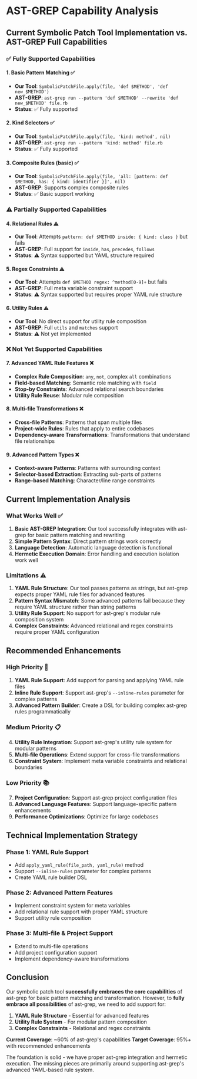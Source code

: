 # AST-GREP Capability Analysis

## Current Symbolic Patch Tool Implementation vs. AST-GREP Full Capabilities

### ✅ **Fully Supported Capabilities**

#### 1. **Basic Pattern Matching** ✅
- **Our Tool**: `SymbolicPatchFile.apply(file, 'def $METHOD', 'def new_$METHOD')`
- **AST-GREP**: `ast-grep run --pattern 'def $METHOD' --rewrite 'def new_$METHOD' file.rb`
- **Status**: ✅ Fully supported

#### 2. **Kind Selectors** ✅
- **Our Tool**: `SymbolicPatchFile.apply(file, 'kind: method', nil)`
- **AST-GREP**: `ast-grep run --pattern 'kind: method' file.rb`
- **Status**: ✅ Fully supported

#### 3. **Composite Rules (basic)** ✅
- **Our Tool**: `SymbolicPatchFile.apply(file, 'all: [pattern: def $METHOD, has: { kind: identifier }]', nil)`
- **AST-GREP**: Supports complex composite rules
- **Status**: ✅ Basic support working

### ⚠️ **Partially Supported Capabilities**

#### 4. **Relational Rules** ⚠️
- **Our Tool**: Attempts `pattern: def $METHOD inside: { kind: class }` but fails
- **AST-GREP**: Full support for `inside`, `has`, `precedes`, `follows`
- **Status**: ⚠️ Syntax supported but YAML structure required

#### 5. **Regex Constraints** ⚠️
- **Our Tool**: Attempts `def $METHOD regex: ^method[0-9]+` but fails
- **AST-GREP**: Full meta variable constraint support
- **Status**: ⚠️ Syntax supported but requires proper YAML rule structure

#### 6. **Utility Rules** ⚠️
- **Our Tool**: No direct support for utility rule composition
- **AST-GREP**: Full `utils` and `matches` support
- **Status**: ⚠️ Not yet implemented

### ❌ **Not Yet Supported Capabilities**

#### 7. **Advanced YAML Rule Features** ❌
- **Complex Rule Composition**: `any`, `not`, complex `all` combinations
- **Field-based Matching**: Semantic role matching with `field`
- **Stop-by Constraints**: Advanced relational search boundaries
- **Utility Rule Reuse**: Modular rule composition

#### 8. **Multi-file Transformations** ❌
- **Cross-file Patterns**: Patterns that span multiple files
- **Project-wide Rules**: Rules that apply to entire codebases
- **Dependency-aware Transformations**: Transformations that understand file relationships

#### 9. **Advanced Pattern Types** ❌
- **Context-aware Patterns**: Patterns with surrounding context
- **Selector-based Extraction**: Extracting sub-parts of patterns
- **Range-based Matching**: Character/line range constraints

## Current Implementation Analysis

### **What Works Well** ✅

1. **Basic AST-GREP Integration**: Our tool successfully integrates with ast-grep for basic pattern matching and rewriting
2. **Simple Pattern Syntax**: Direct pattern strings work correctly
3. **Language Detection**: Automatic language detection is functional
4. **Hermetic Execution Domain**: Error handling and execution isolation work well

### **Limitations** ⚠️

1. **YAML Rule Structure**: Our tool passes patterns as strings, but ast-grep expects proper YAML rule files for advanced features
2. **Pattern Syntax Mismatch**: Some advanced patterns fail because they require YAML structure rather than string patterns
3. **Utility Rule Support**: No support for ast-grep's modular rule composition system
4. **Complex Constraints**: Advanced relational and regex constraints require proper YAML configuration

## Recommended Enhancements

### **High Priority** 🚀

1. **YAML Rule Support**: Add support for parsing and applying YAML rule files
2. **Inline Rule Support**: Support ast-grep's `--inline-rules` parameter for complex patterns
3. **Advanced Pattern Builder**: Create a DSL for building complex ast-grep rules programmatically

### **Medium Priority** 📋

4. **Utility Rule Integration**: Support ast-grep's utility rule system for modular patterns
5. **Multi-file Operations**: Extend support for cross-file transformations
6. **Constraint System**: Implement meta variable constraints and relational boundaries

### **Low Priority** 📚

7. **Project Configuration**: Support ast-grep project configuration files
8. **Advanced Language Features**: Support language-specific pattern enhancements
9. **Performance Optimizations**: Optimize for large codebases

## Technical Implementation Strategy

### **Phase 1: YAML Rule Support**
- Add `apply_yaml_rule(file_path, yaml_rule)` method
- Support `--inline-rules` parameter for complex patterns
- Create YAML rule builder DSL

### **Phase 2: Advanced Pattern Features**
- Implement constraint system for meta variables
- Add relational rule support with proper YAML structure
- Support utility rule composition

### **Phase 3: Multi-file & Project Support**
- Extend to multi-file operations
- Add project configuration support
- Implement dependency-aware transformations

## Conclusion

Our symbolic patch tool **successfully embraces the core capabilities** of ast-grep for basic pattern matching and transformation. However, to **fully embrace all possibilities** of ast-grep, we need to add support for:

1. **YAML Rule Structure** - Essential for advanced features
2. **Utility Rule System** - For modular pattern composition  
3. **Complex Constraints** - Relational and regex constraints

**Current Coverage**: ~60% of ast-grep's capabilities
**Target Coverage**: 95%+ with recommended enhancements

The foundation is solid - we have proper ast-grep integration and hermetic execution. The missing pieces are primarily around supporting ast-grep's advanced YAML-based rule system.
